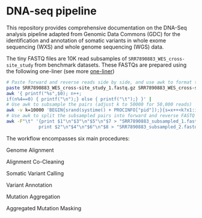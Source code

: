 # DNA-seq pipeline
This repository provides comprehensive documentation on the DNA-Seq analysis pipeline adapted from Genomic Data Commons (GDC) for the identification and annotation of somatic variants in whole exome sequencing (WXS) and whole genome sequencing (WGS) data. 


The tiny FASTQ files are 10K read subsamples of `SRR7890883_WES_cross-site_study` from benchmark datasets. These FASTQs are prepared using the following one-liner  (see more [one-liner](https://userweb.eng.gla.ac.uk/umer.ijaz/bioinformatics/subsampling_reads.pdf)) 

```bash
# Paste forward and reverse reads side by side, and use awk to format the output
paste SRR7890883_WES_cross-site_study_1.fastq.gz SRR7890883_WES_cross-site_study_2.fastq.gz | \
awk '{ printf("%s",$0); n++;
if(n%4==0) { printf("\n");} else { printf("\t");} }' |
# Use awk to subsample the pairs (adjust k to 50000 for 50,000 reads)
awk -v k=10000 'BEGIN{srand(systime() + PROCINFO["pid"]);}{s=x++<k?x1:int(rand()*x);if(s<k)R[s]=$0}END{for(i in R)print R[i]}' |
# Use awk to split the subsampled pairs into forward and reverse FASTQ files
awk -F"\t" '{print $1"\n"$3"\n"$5"\n"$7 > "SRR7890883_subsampled_1.fastq.gz"; \
            print $2"\n"$4"\n"$6"\n"$8 > "SRR7890883_subsampled_2.fastq.gz"}'

```

The workflow encompasses six main procedures: 

Genome Alignment

Alignment Co-Cleaning

Somatic Variant Calling

Variant Annotation

Mutation Aggregation

 Aggregated Mutation Masking
 
